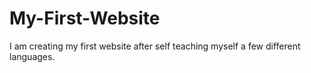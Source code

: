 # My-First-Website
I am creating my first website after self teaching myself a few different languages.
